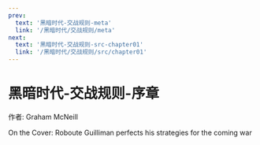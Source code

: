 ```yaml
---
prev:
  text: '黑暗时代-交战规则-meta'
  link: '/黑暗时代/交战规则/meta'
next:
  text: '黑暗时代-交战规则-src-chapter01'
  link: '/黑暗时代/交战规则/src/chapter01'
---
```


# 黑暗时代-交战规则-序章

作者: Graham McNeill

On the Cover: Roboute Guilliman perfects his strategies for the coming war
